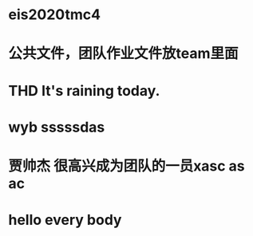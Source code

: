 # eis2020tmc4
# 公共文件，团队作业文件放team里面


# THD It's raining today.

# wyb sssssdas
# 贾帅杰 很高兴成为团队的一员xasc as ac

# hello every body
